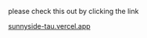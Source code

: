 please check this out by clicking the link

[sunnyside-tau.vercel.app](https://sunnyside-tau.vercel.app/)